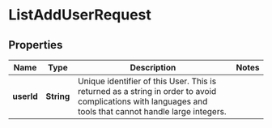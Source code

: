 

# ListAddUserRequest


## Properties

| Name | Type | Description | Notes |
|------------ | ------------- | ------------- | -------------|
|**userId** | **String** | Unique identifier of this User. This is returned as a string in order to avoid complications with languages and tools that cannot handle large integers. |  |



